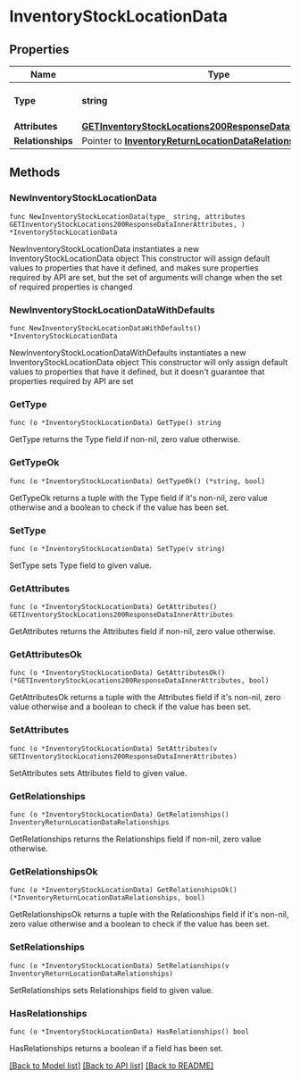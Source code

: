# InventoryStockLocationData

## Properties

Name | Type | Description | Notes
------------ | ------------- | ------------- | -------------
**Type** | **string** | The resource&#39;s type | [default to "inventory_stock_locations"]
**Attributes** | [**GETInventoryStockLocations200ResponseDataInnerAttributes**](GETInventoryStockLocations200ResponseDataInnerAttributes.md) |  | 
**Relationships** | Pointer to [**InventoryReturnLocationDataRelationships**](InventoryReturnLocationDataRelationships.md) |  | [optional] 

## Methods

### NewInventoryStockLocationData

`func NewInventoryStockLocationData(type_ string, attributes GETInventoryStockLocations200ResponseDataInnerAttributes, ) *InventoryStockLocationData`

NewInventoryStockLocationData instantiates a new InventoryStockLocationData object
This constructor will assign default values to properties that have it defined,
and makes sure properties required by API are set, but the set of arguments
will change when the set of required properties is changed

### NewInventoryStockLocationDataWithDefaults

`func NewInventoryStockLocationDataWithDefaults() *InventoryStockLocationData`

NewInventoryStockLocationDataWithDefaults instantiates a new InventoryStockLocationData object
This constructor will only assign default values to properties that have it defined,
but it doesn't guarantee that properties required by API are set

### GetType

`func (o *InventoryStockLocationData) GetType() string`

GetType returns the Type field if non-nil, zero value otherwise.

### GetTypeOk

`func (o *InventoryStockLocationData) GetTypeOk() (*string, bool)`

GetTypeOk returns a tuple with the Type field if it's non-nil, zero value otherwise
and a boolean to check if the value has been set.

### SetType

`func (o *InventoryStockLocationData) SetType(v string)`

SetType sets Type field to given value.


### GetAttributes

`func (o *InventoryStockLocationData) GetAttributes() GETInventoryStockLocations200ResponseDataInnerAttributes`

GetAttributes returns the Attributes field if non-nil, zero value otherwise.

### GetAttributesOk

`func (o *InventoryStockLocationData) GetAttributesOk() (*GETInventoryStockLocations200ResponseDataInnerAttributes, bool)`

GetAttributesOk returns a tuple with the Attributes field if it's non-nil, zero value otherwise
and a boolean to check if the value has been set.

### SetAttributes

`func (o *InventoryStockLocationData) SetAttributes(v GETInventoryStockLocations200ResponseDataInnerAttributes)`

SetAttributes sets Attributes field to given value.


### GetRelationships

`func (o *InventoryStockLocationData) GetRelationships() InventoryReturnLocationDataRelationships`

GetRelationships returns the Relationships field if non-nil, zero value otherwise.

### GetRelationshipsOk

`func (o *InventoryStockLocationData) GetRelationshipsOk() (*InventoryReturnLocationDataRelationships, bool)`

GetRelationshipsOk returns a tuple with the Relationships field if it's non-nil, zero value otherwise
and a boolean to check if the value has been set.

### SetRelationships

`func (o *InventoryStockLocationData) SetRelationships(v InventoryReturnLocationDataRelationships)`

SetRelationships sets Relationships field to given value.

### HasRelationships

`func (o *InventoryStockLocationData) HasRelationships() bool`

HasRelationships returns a boolean if a field has been set.


[[Back to Model list]](../README.md#documentation-for-models) [[Back to API list]](../README.md#documentation-for-api-endpoints) [[Back to README]](../README.md)



